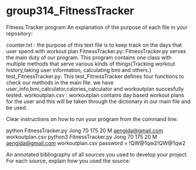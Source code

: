 # group314_FitnessTracker
Fitness Tracker program
An explanation of the purpose of each file in your repository:

counter.txt : the purpose of this text file is to keep track on the days that user spend with workout plan
FitnessTracker.py: FitnessTracker.py serves the main duty of our program. This program contains one class with multiple methods that serve various kinds of things(Tracking workout history,taking user information, calculating bmi and others.)
test_FitnessTracker.py: This test_FitnessTracker defines four functions to check our methods in the main file. we have user_info,bmi_calculator,calories_calculator and workoutplan
succesfully tested.
workoutplan.csv : workoutplan contains day based workout plans for the user and this will be taken through the dictionary in our main file and be used.

Clear instructions on how to run your program from the command line:

python FitnessTracker.py Jong 70 175 20 M aengida@gmail.com workoutplan.csv
python3 FitnessTracker.py Jong 70 175 20 M aengida@gmail.com workoutplan.csv
password = !QW@1qw2!QW@1qw2

An annotated bibliography of all sources you used to develop your project. For each source, explain how you used the source.